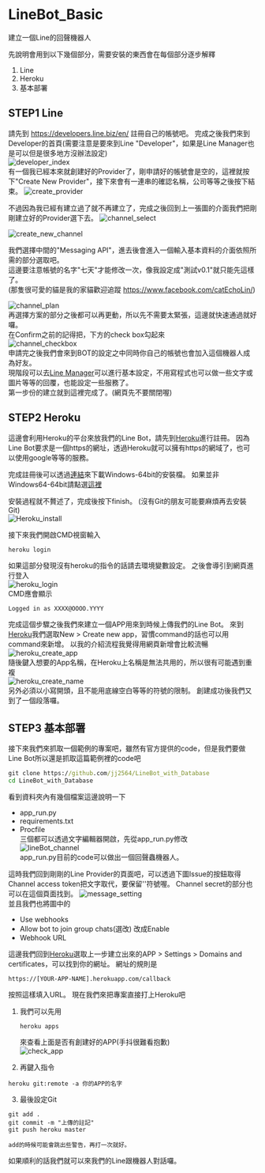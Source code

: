 # LineBot_Basic
建立一個Line的回聲機器人

先說明會用到以下幾個部分，需要安裝的東西會在每個部分逐步解釋
1. Line
2. Heroku
3. 基本部署

## STEP1  Line
請先到 <https://developers.line.biz/en/> 註冊自己的帳號吧。
完成之後我們來到Developer的首頁(需要注意是要來到Line "Developer"，如果是Line Manager也是可以但是很多地方沒辦法設定)  
![developer_index](_v_images/_developer__1547797048_9334.png)  
有一個我已經本來就創建好的Provider了，剛申請好的帳號會是空的，這裡就按下"Create New Provider"，接下來會有一連串的確認名稱，公司等等之後按下結束。
![create_provider](_v_images/_create_pro_1547797612_14364.png)  

不過因為我已經有建立過了就不再建立了，完成之後回到上一張圖的介面我們把剛剛建立好的Provider選下去。
![channel_select](_v_images/_channel_se_1547797960_12153.png)  
  
![create_new_channel](_v_images/_create_new_1547798026_30629.png)  
  
我們選擇中間的"Messaging API"，進去後會進入一個輸入基本資料的介面依照所需的部分選取吧。  
這邊要注意帳號的名字"七天"才能修改一次，像我設定成"測試v0.1"就只能先這樣了。  
(那隻很可愛的貓是我的家貓歡迎追蹤 <https://www.facebook.com/catEchoLin/>)  
  
![channel_plan](_v_images/_channel_pl_1547798224_1229.png)  
再選擇方案的部分之後都可以再更動，所以先不需要太緊張，這邊就快速通過就好囉。  
在Confirm之前的記得把，下方的check box勾起來  
![channel_checkbox](_v_images/_channel_ch_1547799428_4948.png)  
申請完之後我們會來到BOT的設定之中同時你自己的帳號也會加入這個機器人成為好友。  
現階段可以去[Line Manager](https://admin-official.line.me/)可以進行基本設定，不用寫程式也可以做一些文字或圖片等等的回覆，也能設定一些服務了。  
第一步份的建立就到這裡完成了。(網頁先不要關閉喔)  

## STEP2  Heroku
這邊會利用Heroku的平台來放我們的Line Bot，請先到[Heroku](https://dashboard.heroku.com/apps)進行註冊。
因為Line Bot要求是一個https的網址，透過Heroku就可以擁有https的網域了，也可以使用google等等的服務。

完成註冊後可以透過[連結](https://cli-assets.heroku.com/heroku-x64.exe)來下載Windows-64bit的安裝檔。
如果並非Windows64-64bit請點選[這裡](https://devcenter.heroku.com/articles/getting-started-with-python#set-up)

安裝過程就不贅述了，完成後按下finish。 (沒有Git的朋友可能要麻煩再去安裝Git)  
![Heroku_install](_v_images/_heroku_ins_1548139363_24005.png)  

接下來我們開啟CMD視窗輸入
```cmd
heroku login
```
如果這部分發現沒有heroku的指令的話請去環境變數設定。
之後會導引到網頁進行登入  
![heroku_login](_v_images/_heroku_log_1548140061_30616.png)  
CMD應會顯示
```
Logged in as XXXX@OOOO.YYYY
```
完成這個步驟之後我們來建立一個APP用來到時候上傳我們的Line Bot。 
來到[Heroku](https://dashboard.heroku.com/apps)我們選取New > Create new app，習慣command的話也可以用command來新增。
以我的介紹流程我覺得用網頁新增會比較流暢  
![heroku_create_app](_v_images/_heroku_cre_1548142410_15936.png)  
隨後鍵入想要的App名稱，在Heroku上名稱是無法共用的，所以很有可能遇到重複  
![heroku_create_name](_v_images/_heroku_cre_1548142668_25391.png)  
另外必須以小寫開頭，且不能用底線空白等等的符號的限制。
創建成功後我們又到了一個段落囉。

## STEP3  基本部署
接下來我們來抓取一個範例的專案吧，雖然有官方提供的code，但是我們要做Line Bot所以還是抓取這篇範例裡的code吧
```cmd
git clone https://github.com/jj2564/LineBot_with_Database
cd LineBot_with_Database
```
看到資料夾內有幾個檔案這邊說明一下
* app_run.py
* requirements.txt
* Procfile  
三個都可以透過文字編輯器開啟，先從app_run.py修改  
![lineBot_channel](_v_images/_linebot_ch_1548142108_17501.png)  
app_run.py目前的code可以做出一個回聲蟲機器人。

這時我們回到剛剛的Line Provider的頁面吧，可以透過下圖Issue的按鈕取得Channel access token把文字取代，要保留''符號喔。
Channel secret的部分也可以在這個頁面找到。
![message_setting](_v_images/_message_se_1547799334_6911.png)  
並且我們也將圖中的
* Use webhooks
* Allow bot to join group chats(選改)
改成Enable
* Webhook URL  

這邊我們回到[Heroku](https://dashboard.heroku.com/apps)選取上一步建立出來的APP > Settings > Domains and certificates，可以找到你的網址。
網址的規則是 
```url
https://[YOUR-APP-NAME].herokuapp.com/callback
```
按照這樣填入URL。
現在我們來把專案直接打上Heroku吧

1. 我們可以先用
   ```
   heroku apps
   ```
    來查看上面是否有創建好的APP(手抖很難看抱歉)  
![check_app](_v_images/_check_app_1548153080_25357.png)  

2.   再鍵入指令
   ```
   heroku git:remote -a 你的APP的名字
   ```
3. 最後設定Git
  ```
  git add .
  git commit -m "上傳的註記"
  git push heroku master
  ```
    add的時候可能會跳出些警告，再打一次就好。 

如果順利的話我們就可以來我們的Line跟機器人對話囉。
